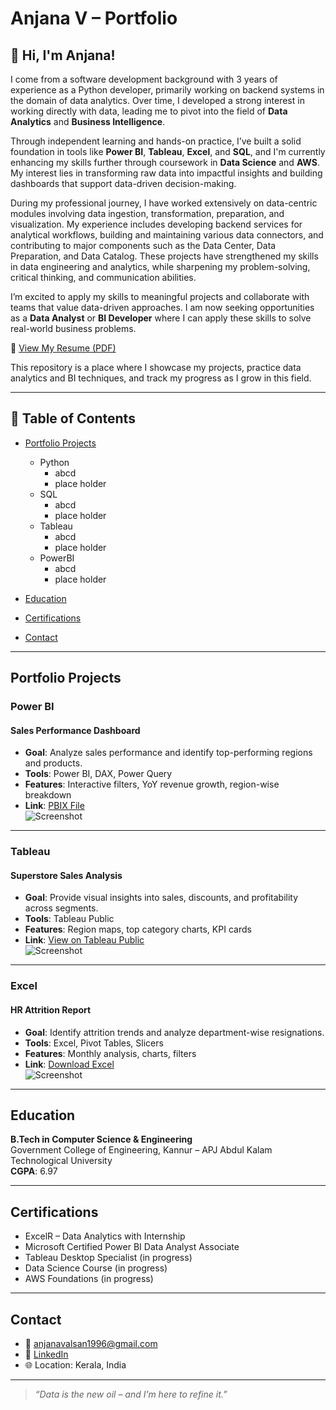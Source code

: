 # Anjana V – Portfolio

## 👋 Hi, I'm Anjana!

I come from a software development background with 3 years of experience as a Python developer, primarily working on backend systems in the domain of data analytics. Over time, I developed a strong interest in working directly with data, leading me to pivot into the field of **Data Analytics** and **Business Intelligence**.

Through independent learning and hands-on practice, I’ve built a solid foundation in tools like **Power BI**, **Tableau**, **Excel**, and **SQL**, and I'm currently enhancing my skills further through coursework in **Data Science** and **AWS**. My interest lies in transforming raw data into impactful insights and building dashboards that support data-driven decision-making.

During my professional journey, I have worked extensively on data-centric modules involving data ingestion, transformation, preparation, and visualization. My experience includes developing backend services for analytical workflows, building and maintaining various data connectors, and contributing to major components such as the Data Center, Data Preparation, and Data Catalog. These projects have strengthened my skills in data engineering and analytics, while sharpening my problem-solving, critical thinking, and communication abilities.

I’m excited to apply my skills to meaningful projects and collaborate with teams that value data-driven approaches. I am now seeking opportunities as a **Data Analyst** or **BI Developer** where I can apply these skills to solve real-world business problems.

📄 [View My Resume (PDF)](https://github.com/your-username/your-repo-name/blob/main/anjana_resume.pdf)

This repository is a place where I showcase my projects, practice data analytics and BI techniques, and track my progress as I grow in this field.

---

## 📌 Table of Contents
- [Portfolio Projects](https://github.com/anjana-valsan/anjana-valsan.github.io/blob/main/README.md#portfolio-projects)
  - Python
    - abcd
    - place holder
  - SQL
    - abcd
    - place holder
  - Tableau
    - abcd
    - place holder
  - PowerBI
    - abcd
    - place holder
	

  
- [Education](https://github.com/anjana-valsan/anjana-valsan.github.io/blob/main/README.md#education)  
- [Certifications](https://github.com/anjana-valsan/anjana-valsan.github.io/blob/main/README.md#certificates)
- [Contact](https://github.com/anjana-valsan/anjana-valsan.github.io/blob/main/README.md#contacts)



---

## Portfolio Projects

### Power BI

#### Sales Performance Dashboard
- **Goal**: Analyze sales performance and identify top-performing regions and products.
- **Tools**: Power BI, DAX, Power Query
- **Features**: Interactive filters, YoY revenue growth, region-wise breakdown
- **Link**: [PBIX File](projects/sales_dashboard.pbix)  
  ![Screenshot](assets/sales_dashboard.png)

---

### Tableau

#### Superstore Sales Analysis
- **Goal**: Provide visual insights into sales, discounts, and profitability across segments.
- **Tools**: Tableau Public
- **Features**: Region maps, top category charts, KPI cards
- **Link**: [View on Tableau Public](https://public.tableau.com/app/profile/anjana)  
  ![Screenshot](assets/superstore_tableau.png)

---

### Excel

#### HR Attrition Report
- **Goal**: Identify attrition trends and analyze department-wise resignations.
- **Tools**: Excel, Pivot Tables, Slicers
- **Features**: Monthly analysis, charts, filters
- **Link**: [Download Excel](projects/hr_attrition.xlsx)  
  ![Screenshot](assets/hr_excel.png)

---
## Education

**B.Tech in Computer Science & Engineering**  
Government College of Engineering, Kannur – APJ Abdul Kalam Technological University  
**CGPA**: 6.97

---
## Certifications

- ExcelR – Data Analytics with Internship  
- Microsoft Certified Power BI Data Analyst Associate  
- Tableau Desktop Specialist (in progress)  
- Data Science Course (in progress)  
- AWS Foundations (in progress)  

---


## Contact

- 📧 anjanavalsan1996@gmail.com  
- 🔗 [LinkedIn](https://linkedin.com/in/anjana-valsan)  
- 🌐 Location: Kerala, India

---

> *“Data is the new oil – and I’m here to refine it.”*
